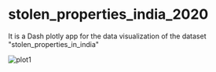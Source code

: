 # stolen_properties_india_2020
It is a Dash plotly app for the data visualization of the dataset "stolen_properties_in_india"

![plot1](https://github.com/singh-hemant/stolen_properties_india_2020/stolen_properties.png)
